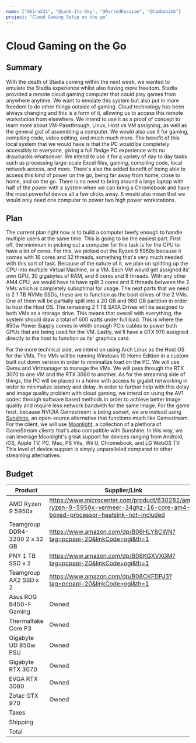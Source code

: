 ```yaml
---
name: ["@SiruX21", "@Look-Its-Sky", "@RartedRussian", "@Cimbobimb"]
project: "Cloud Gaming Setup on the go"
---
```


# Cloud Gaming on the Go

## Summary


With the death of Stadia coming within the next week, we wanted to emulate the Stadia experience whilst also having more freedom. Stadia provided a remote cloud gaming computer that could play games from anywhere anytime. We want to emulate this system but also put in more freedom to do other things outside of gaming. Cloud technology has been always changing and this is a form of it, allowing us to access this remote workstation from elsewhere. We intend to use it as a proof of concept to learn more about VM-Passthrough, Linux, Host vs VM assigning, as well as the general gist of assembling a computer. We would also use it for gaming, compiling code, video editing, and much much more. The benefit of this local system that we would have is that the PC would be completely accessibly to everyone, giving a full fledge PC experience with no drawbacks whatsoever. We intend to use it for a variety of day to day tasks such as processing large-scale Excel files, gaming, compiling code, local network access, and more. There's also the added benefit of being able to access this kind of power on the go, being far away from home, close to home, and on the go. There is no need to bring around a large laptop with half of the power with a system when we can bring a Chromebook and have the most powerful device all a few clicks away. It would also mean that we would only need one computer to power two high power workstations.

## Plan


The current plan right now is to build a computer beefy enough to handle multiple users at the same time. This is going to be the easiest part. First off, the minimum in picking out a computer for this task is for the CPU to have a lot of cores. For this, we picked out the Ryzen 9 5950x because it comes with 16 cores and 32 threads, something that's very much needed with this sort of task. Because of the nature of it, we plan on splitting up the CPU into multiple Virtual Machine, or a VM. Each VM would get assigned its' own GPU, 30 gigabytes of RAM, and 6 cores and 8 threads. With any other AM4 CPU, we would have to have split 3 cores and 6 threads between the 2 VMs which is completely suboptimal for usage. The next parts that we need is 2 1 TB NVMe SSDs, these are to function as the boot drives of the 2 VMs. One of them will be partially split into a 20 GB and 980 GB partition in order to host the Host OS. The remaining 2 1 TB SATA Drives will be assigned to both VMs as a storage drive. This means that overall with everything, the system should draw a total of 600 watts under full load. This is where the 850w Power Supply comes in whith enough PCIe cables to power both GPUs that are being used for the VM. Lastly, we'll have a GTX 970 assigned directly to the host to function as its' graphics card. 

For the more technical side, we intend on using Arch Linux as the Host OS for the VMs. The VMs will be running Windows 10 Home Edition in a custom built cut down version in order to minimalize load on the PC. We will use Qemu and Virtmanager to manage the VMs. We will pass through the RTX 3070 to one VM and the RTX 3060 to another. As for the streaming side of things, the PC will be placed in a home with access to gigabit networking in order to minimalize latency and delay. In order to further help with this delay and image quality problem with cloud gaming, we intend on using the AV1 codec through software based methods in order to achieve better image quality and require less network bandwith for the same image. For the game host, because NVIDIA Gamestream is being sunset, we are instead using [Sunshine](https://github.com/LizardByte/Sunshine), an open-source alternative that functions much like Gamestream. For the client, we will use [Moonlight](https://github.com/moonlight-stream), a collection of a plethora of GameStream clients that's also compatible with Sunshine. In this way, we can leverage Moonlight's great support for devices ranging from Android, iOS, Apple TV, PC, Mac, PS Vita, Wii U, Chromebook, and LG WebOS TV. This level of device support is simply unparalleled compared to other streaming alternatives.

## Budget

| Product         | Supplier/Link                         | Cost   |
| --------------- | ------------------------------------- | ------ |
| AMD Ryzen 9 5950x | https://www.microcenter.com/product/630282/amd-ryzen-9-5950x-vermeer-34ghz-16-core-am4-boxed-processor-heatsink-not-included | $499.99 |
| Teamgroup DDR4-3200 2 x 32 GB |https://www.amazon.com/dp/B08HLY8CWN?tag=pcpapi-20&linkCode=ogi&th=1 | $165.99 |
| PNY 1 TB SSD x 2 |https://www.amazon.com/dp/B08KGXVXGM?tag=pcpapi-20&linkCode=ogi&th=1 | $159.98 |
| Teamgroup AX2 SSD x 2 | https://www.amazon.com/dp/B08CKFDPJ3?tag=pcpapi-20&linkCode=ogi&th=1 | $89.98 |
| Asus ROG B450-F Gaming |Owned|Owned|
| Thermaltake Core P3 |Owned|Owned|
| Gigabyte UD 850w PSU |Owned|Owned|
| Gigabyte  RTX 3070 |Owned|Owned|
| EVGA RTX 3060 |Owned|Owned|
| Zotac GTX 970 |Owned|Owned|
| Taxes      |                                       | $75.57|
| Shipping | |$0|
|Total           |                                       | $991.50 |

